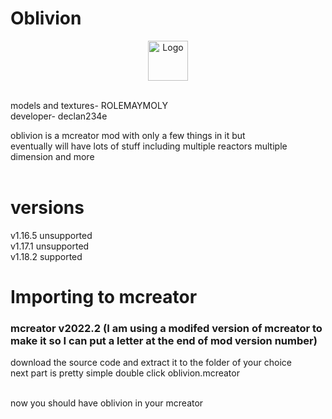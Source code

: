 <h1>Oblivion</h1>
<p align="center"><img src="https://user-images.githubusercontent.com/44881262/146404748-ccb9c5b8-7522-4ee1-9ab3-0c042e2e95ec.png" alt="Logo" width="64"></p> <br>
<p1>models and textures- ROLEMAYMOLY</p1> <br>
<p1>developer- declan234e</p1> <br>

<p2>oblivion is a mcreator mod with only a few things in it but</p2> <br>
<p2>eventually will have lots of stuff including multiple reactors multiple dimension and more</p2> <br><br>

<h1>versions</h1>
<p1>v1.16.5 unsupported</p1> <br>
<p1>v1.17.1 unsupported</p1> <br>
<pl>v1.18.2 supported</pl>

<h1>Importing to mcreator</h1>
<h3>mcreator v2022.2 (I am using a modifed version of mcreator to make it so I can put a letter at the end of mod version number)</h3>


<p2>download the source code and extract it to the folder of your choice</p2> <br>
<p2>next part is pretty simple double click oblivion.mcreator</p2> <br> <br>

<p1>now you should have oblivion in your mcreator</p1>




